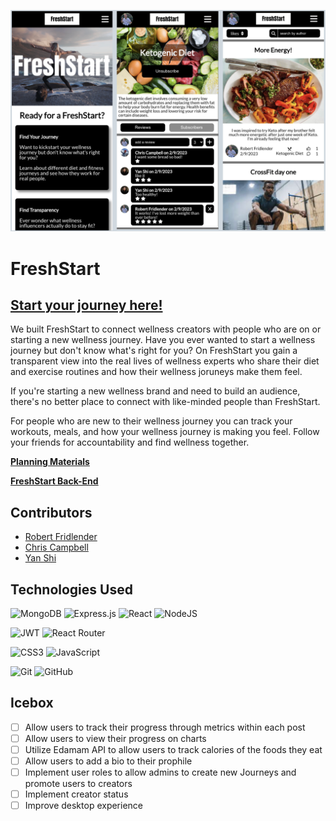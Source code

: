 ![Views of FreshStart](./src/assets/screenshots/portfolio.png)

# FreshStart

## [Start your journey here!](https://startfresh.netlify.app/)

We built FreshStart to connect wellness creators with people who are on or starting a new wellness journey. Have you ever wanted to start a wellness journey but don't know what's right for you? On FreshStart you gain a transparent view into the real lives of wellness experts who share their diet and exercise routines and how their wellness joruneys make them feel.

If you're starting a new wellness brand and need to build an audience, there's no better place to connect with like-minded people than FreshStart.

For people who are new to their wellness journey you can track your workouts, meals, and how your wellness journey is making you feel. Follow your friends for accountability and find wellness together.

**[Planning Materials](https://trello.com/b/1Rmggolj/freshstart-project-plan)**

**[FreshStart Back-End](https://github.com/robfrid06/fresh-start-back-end/tree/profiles-router)**

## Contributors

- [Robert Fridlender](https://github.com/robfrid06)
- [Chris Campbell](https://github.com/ChrisCampbell1)
- [Yan Shi](https://github.com/leonshiyan)

## Technologies Used

![MongoDB](https://img.shields.io/badge/MongoDB-%234ea94b.svg?style=for-the-badge&logo=mongodb&logoColor=white)
![Express.js](https://img.shields.io/badge/express.js-%23404d59.svg?style=for-the-badge&logo=express&logoColor=%2361DAFB)
![React](https://img.shields.io/badge/react-%2320232a.svg?style=for-the-badge&logo=react&logoColor=%2361DAFB)
![NodeJS](https://img.shields.io/badge/node.js-6DA55F?style=for-the-badge&logo=node.js&logoColor=white)

![JWT](https://img.shields.io/badge/JWT-black?style=for-the-badge&logo=JSON%20web%20tokens)
![React Router](https://img.shields.io/badge/React_Router-CA4245?style=for-the-badge&logo=react-router&logoColor=white)

![CSS3](https://img.shields.io/badge/css3-%231572B6.svg?style=for-the-badge&logo=css3&logoColor=white)
![JavaScript](https://img.shields.io/badge/javascript-%23323330.svg?style=for-the-badge&logo=javascript&logoColor=%23F7DF1E)

![Git](https://img.shields.io/badge/git-%23F05033.svg?style=for-the-badge&logo=git&logoColor=white)
![GitHub](https://img.shields.io/badge/github-%23121011.svg?style=for-the-badge&logo=github&logoColor=white)


## Icebox

- [ ] Allow users to track their progress through metrics within each post
- [ ] Allow users to view their progress on charts
- [ ] Utilize Edamam API to allow users to track calories of the foods they eat
- [ ] Allow users to add a bio to their prophile
- [ ] Implement user roles to allow admins to create new Journeys and promote users to creators
- [ ] Implement creator status
- [ ] Improve desktop experience
